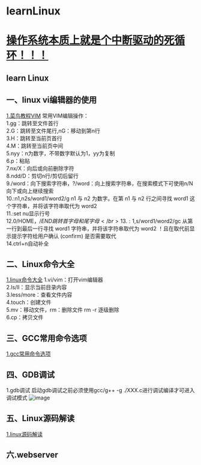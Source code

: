 # learnLinux
# [操作系统本质上就是个中断驱动的死循环！！！](https://mp.weixin.qq.com/s?__biz=Mzk0MjE3NDE0Ng==&mid=2247500983&idx=1&sn=ad4c430823c975df97f13de3fbe8c66e&chksm=c2c5be1af5b2370cad4ce3218c5294feee4ae2e4d28804398c1dc8ac252c8dfafbe419ccf58c&cur_album_id=2123743679373688834&scene=189#wechat_redirect)
## learn Linux
## 一、linux vi编辑器的使用
[1.菜鸟教程VIM](https://www.runoob.com/linux/linux-vim.html)
常用VIM编辑操作：</br>
1.gg：跳转至文件首行</br>
2.G：跳转至文件尾行,nG：移动到第n行</br>
3.H：跳转至当前页首行</br>
4.M：跳转至当前页中间</br>
5.nyy：n为数字，不带数字默认为1，yy为复制</br>
6.p：粘贴</br>
7.nx/X：向后或向前删除字符</br>
8.ndd/D：剪切n行/剪切后留行</br>
9./word：向下搜索字符串，?/word：向上搜索字符串，在搜索模式下可使用n/N向下或向上继续搜索</br>
10.:n1,n2s/word1/word2/g n1 与 n2 为数字。在第 n1 与 n2 行之间寻找 word1 这个字符串，并将该字符串取代为 word2 </br>
11.:set nu显示行号</br>
12.0/HOME，$/END跳转首字母和尾字母</br>
13.:1,$s/word1/word2/gc 从第一行到最后一行寻找 word1 字符串，并将该字符串取代为 word2 ！且在取代前显示提示字符给用户确认 (confirm) 是否需要取代</br>
14.ctrl+n自动补全</br>
## 二、Linux命令大全
[1.linux命令大全](https://www.runoob.com/linux/linux-command-manual.html)
1.vi/vim：打开vim编辑器</br>
2.ls/ll：显示当前目录内容</br>
3.less/more：查看文件内容</br>
4.touch：创建文件</br>
5.mv：移动文件，rm：删除文件 rm -r 逐级删除</br>
6.cp：拷贝文件</br>
## 三、GCC常用命令选项
[1.gcc常用命令选项](https://www.runoob.com/w3cnote/gcc-parameter-detail.html)

## 四、GDB调试
1.gdb调试
启动gdb调试之前必须使用gcc/g++ -g ./XXX.c进行调试编译才可进入调试模式
![image](https://user-images.githubusercontent.com/30925114/188102697-ac64bdfd-6927-4e17-9f7e-07eb9fe58e80.png)

## 五、Linux源码解读
[1.linux源码解读](https://github.com/FakeItUtillMakeIt/flash-linux0.11-talk)

## 六.webserver

